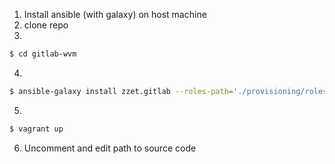 1. Install ansible (with galaxy) on host machine
2. clone repo
3.
``` bash
$ cd gitlab-wvm
```
4.
``` bash
$ ansible-galaxy install zzet.gitlab --roles-path='./provisioning/roles'
```
5.
``` bash
$ vagrant up
```
6. Uncomment and edit path to source code
